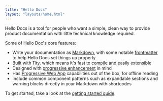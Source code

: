 ```yaml
---
title: "Hello Docs"
layout: "layouts/home.html"
---
```


Hello Docs is a tool for people who want a simple, clean way to provide product documentation with little technical knowledge required.

Some of Hello Doc's core features:

- Write your documentation as [Markdown](https://en.wikipedia.org/wiki/Markdown), with some notable [frontmatter](/docs/writing/working-with-markdown) to help Hello Docs set things up properly
- Built with [11ty](https://www.11ty.dev/), which means it's fast to compile and easily extensible
- Designed with [progressive enhancement](https://developer.mozilla.org/en-US/docs/Glossary/Progressive_Enhancement) in mind
- Has [Progressive Web App](https://developer.mozilla.org/en-US/docs/Web/Progressive_web_apps) capabilities out of the box, for offline reading
- Include common component patterns such as expandable sections and warning blocks directly in your Markdown with shortcodes

To get started, take a look at the [getting started guide](/docs/getting-started/installation).
